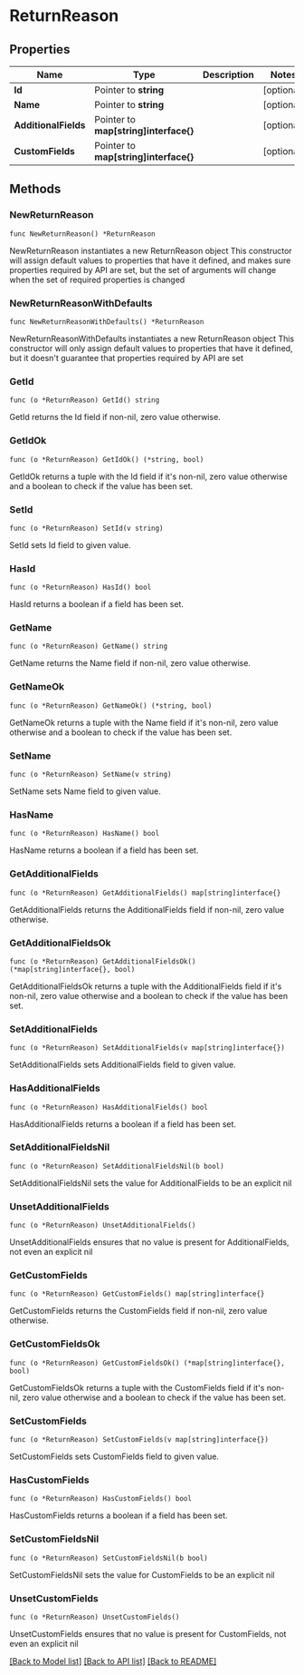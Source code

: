 # ReturnReason

## Properties

Name | Type | Description | Notes
------------ | ------------- | ------------- | -------------
**Id** | Pointer to **string** |  | [optional] 
**Name** | Pointer to **string** |  | [optional] 
**AdditionalFields** | Pointer to **map[string]interface{}** |  | [optional] 
**CustomFields** | Pointer to **map[string]interface{}** |  | [optional] 

## Methods

### NewReturnReason

`func NewReturnReason() *ReturnReason`

NewReturnReason instantiates a new ReturnReason object
This constructor will assign default values to properties that have it defined,
and makes sure properties required by API are set, but the set of arguments
will change when the set of required properties is changed

### NewReturnReasonWithDefaults

`func NewReturnReasonWithDefaults() *ReturnReason`

NewReturnReasonWithDefaults instantiates a new ReturnReason object
This constructor will only assign default values to properties that have it defined,
but it doesn't guarantee that properties required by API are set

### GetId

`func (o *ReturnReason) GetId() string`

GetId returns the Id field if non-nil, zero value otherwise.

### GetIdOk

`func (o *ReturnReason) GetIdOk() (*string, bool)`

GetIdOk returns a tuple with the Id field if it's non-nil, zero value otherwise
and a boolean to check if the value has been set.

### SetId

`func (o *ReturnReason) SetId(v string)`

SetId sets Id field to given value.

### HasId

`func (o *ReturnReason) HasId() bool`

HasId returns a boolean if a field has been set.

### GetName

`func (o *ReturnReason) GetName() string`

GetName returns the Name field if non-nil, zero value otherwise.

### GetNameOk

`func (o *ReturnReason) GetNameOk() (*string, bool)`

GetNameOk returns a tuple with the Name field if it's non-nil, zero value otherwise
and a boolean to check if the value has been set.

### SetName

`func (o *ReturnReason) SetName(v string)`

SetName sets Name field to given value.

### HasName

`func (o *ReturnReason) HasName() bool`

HasName returns a boolean if a field has been set.

### GetAdditionalFields

`func (o *ReturnReason) GetAdditionalFields() map[string]interface{}`

GetAdditionalFields returns the AdditionalFields field if non-nil, zero value otherwise.

### GetAdditionalFieldsOk

`func (o *ReturnReason) GetAdditionalFieldsOk() (*map[string]interface{}, bool)`

GetAdditionalFieldsOk returns a tuple with the AdditionalFields field if it's non-nil, zero value otherwise
and a boolean to check if the value has been set.

### SetAdditionalFields

`func (o *ReturnReason) SetAdditionalFields(v map[string]interface{})`

SetAdditionalFields sets AdditionalFields field to given value.

### HasAdditionalFields

`func (o *ReturnReason) HasAdditionalFields() bool`

HasAdditionalFields returns a boolean if a field has been set.

### SetAdditionalFieldsNil

`func (o *ReturnReason) SetAdditionalFieldsNil(b bool)`

 SetAdditionalFieldsNil sets the value for AdditionalFields to be an explicit nil

### UnsetAdditionalFields
`func (o *ReturnReason) UnsetAdditionalFields()`

UnsetAdditionalFields ensures that no value is present for AdditionalFields, not even an explicit nil
### GetCustomFields

`func (o *ReturnReason) GetCustomFields() map[string]interface{}`

GetCustomFields returns the CustomFields field if non-nil, zero value otherwise.

### GetCustomFieldsOk

`func (o *ReturnReason) GetCustomFieldsOk() (*map[string]interface{}, bool)`

GetCustomFieldsOk returns a tuple with the CustomFields field if it's non-nil, zero value otherwise
and a boolean to check if the value has been set.

### SetCustomFields

`func (o *ReturnReason) SetCustomFields(v map[string]interface{})`

SetCustomFields sets CustomFields field to given value.

### HasCustomFields

`func (o *ReturnReason) HasCustomFields() bool`

HasCustomFields returns a boolean if a field has been set.

### SetCustomFieldsNil

`func (o *ReturnReason) SetCustomFieldsNil(b bool)`

 SetCustomFieldsNil sets the value for CustomFields to be an explicit nil

### UnsetCustomFields
`func (o *ReturnReason) UnsetCustomFields()`

UnsetCustomFields ensures that no value is present for CustomFields, not even an explicit nil

[[Back to Model list]](../README.md#documentation-for-models) [[Back to API list]](../README.md#documentation-for-api-endpoints) [[Back to README]](../README.md)


